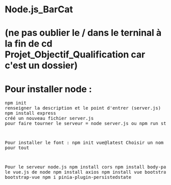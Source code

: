 # Node.js_BarCat


# (ne pas oublier le / dans le terninal à la fin de cd Projet_Objectif_Qualification car c'est un dossier)

<h1>Pour installer node :</h1>
<pre>npm init
renseigner la description et le point d'entrer (server.js) 
npm install express
créé un nouveau fichier server.js 
pour faire tourner le serveur = node server.js ou npm run start <pre>


Pour installer le font : 
npm init vue@latest
Choisir un nom et Yes pour tout


Pour le serveur node.js
npm install cors
npm install body-parser
Pour le vue.js de node
npm install axios
npm install vue bootstrap bootstrap-vue
npm i pinia-plugin-persistedstate




